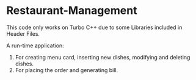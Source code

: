 # Restaurant-Management
 This code only works on Turbo C++ due to some Libraries included in Header Files.
 
 A run-time application:
  1. For creating menu card, inserting new dishes, modifying and deleting dishes.
  2. For placing the order and generating bill.
